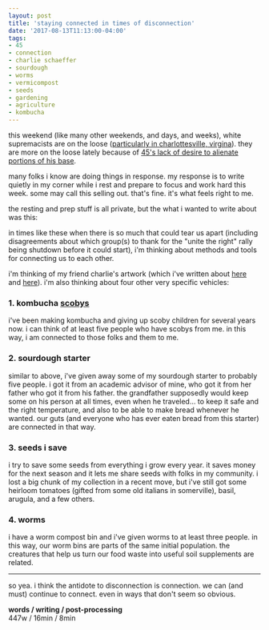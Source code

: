 ```yaml
---
layout: post
title: 'staying connected in times of disconnection'
date: '2017-08-13T11:13:00-04:00'
tags:
- 45
- connection
- charlie schaeffer
- sourdough
- worms
- vermicompost
- seeds
- gardening
- agriculture
- kombucha
--- 
```


this weekend (like many other weekends, and days, and weeks), white supremacists are on the loose ([particularly in charlottesville, virgina](https://www.nytimes.com/2017/08/13/us/charlottesville-protests-unite-the-right.html?hp&action=click&pgtype=Homepage&clickSource=story-heading&module=b-lede-package-region&region=top-news&WT.nav=top-news)). they are more on the loose lately because of [45's lack of desire to alienate portions of his base](https://www.nytimes.com/2017/08/13/opinion/trump-charlottesville-hate-stormer.html). 

many folks i know are doing things in response. my response is to write quietly in my corner while i rest and prepare to focus and work hard this week. some may call this selling out. that's fine. it's what feels right to me. 

the resting and prep stuff is all private, but the what i wanted to write about was this:

in times like these when there is so much that could tear us apart (including disagreements about which group(s) to thank for the "unite the right" rally being shutdown before it could start), i'm thinking about methods and tools for connecting us to each other.

i'm thinking of my friend charlie's artwork (which i've written about [here](http://interactioninstitute.org/feeling-orlando/) and [here](http://colabradio.mit.edu/connecting-and-weaving-then-now-and-in-the-future/)). i'm also thinking about four other very specific vehicles:

### 1. kombucha [scobys](https://en.wikipedia.org/wiki/SCOBY)

i've been making kombucha and giving up scoby children for several years now. i can think of at least five people who have scobys from me. in this way, i am connected to those folks and them to me. 

### 2. sourdough starter

similar to above, i've given away some of my sourdough starter to probably five people. i got it from an academic advisor of mine, who got it from her father who got it from his father. the grandfather supposedly would keep some on his person at all times, even when he traveled... to keep it safe and the right temperature, and also to be able to make bread whenever he wanted. our guts (and everyone who has ever eaten bread from this starter) are connected in that way.

### 3. seeds i save

i try to save some seeds from everything i grow every year. it saves money for the next season and it lets me share seeds with folks in my community. i lost a big chunk of my collection in a recent move, but i've still got some heirloom tomatoes (gifted from some old italians in somerville), basil, arugula, and a few others. 

### 4. worms

i have a worm compost bin and i've given worms to at least three people. in this way, our worm bins are parts of the same initial population. the creatures that help us turn our food waste into useful soil supplements are related. 

---

so yea. i think the antidote to disconnection is connection. we can (and must) continue to connect. even in ways that don't seem so obvious.

<!-- hyperlink bank -->

**words / writing / post-processing**  
447w / 16min / 8min